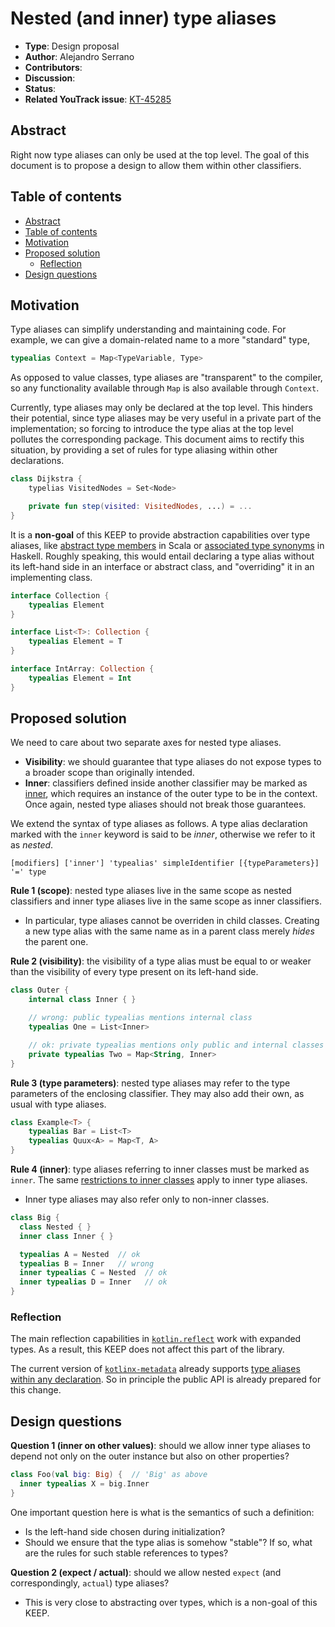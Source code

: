 # Nested (and inner) type aliases

* **Type**: Design proposal
* **Author**: Alejandro Serrano
* **Contributors**: 
* **Discussion**: 
* **Status**: 
* **Related YouTrack issue**: [KT-45285](https://youtrack.jetbrains.com/issue/KT-45285/Support-nested-and-local-type-aliases)

## Abstract

Right now type aliases can only be used at the top level. The goal of this document is to propose a design to allow them within other classifiers.

## Table of contents

* [Abstract](#abstract)
* [Table of contents](#table-of-contents)
* [Motivation](#motivation)
* [Proposed solution](#proposed-solution)
    * [Reflection](#reflection)
* [Design questions](#design-questions)

## Motivation

Type aliases can simplify understanding and maintaining code. For example, we can give a domain-related name to a more "standard" type,

```kotlin
typealias Context = Map<TypeVariable, Type>
```

As opposed to value classes, type aliases are "transparent" to the compiler, so any functionality available through `Map` is also available through `Context`.

Currently, type aliases may only be declared at the top level. This hinders their potential, since type aliases may be very useful in a private part of the implementation; so forcing to introduce the type alias at the top level pollutes the corresponding package. This document aims to rectify this situation, by providing a set of rules for type aliasing within other declarations.

```kotlin
class Dijkstra {
    typelias VisitedNodes = Set<Node>

    private fun step(visited: VisitedNodes, ...) = ...
}
```

It is a **non-goal** of this KEEP to provide abstraction capabilities over type aliases, like [abstract type members](https://docs.scala-lang.org/tour/abstract-type-members.html) in Scala or [associated type synonyms](https://wiki.haskell.org/GHC/Type_families) in Haskell. Roughly speaking, this would entail declaring a type alias without its left-hand side in an interface or abstract class, and "overriding" it in an implementing class.

```kotlin
interface Collection {
    typealias Element
}

interface List<T>: Collection {
    typealias Element = T
}

interface IntArray: Collection {
    typealias Element = Int
}
```

## Proposed solution

We need to care about two separate axes for nested type aliases.

- **Visibility**: we should guarantee that type aliases do not expose types to a broader scope than originally intended.
- **Inner**: classifiers defined inside another classifier may be marked as [inner](https://kotlinlang.org/spec/declarations.html#nested-and-inner-classifiers), which requires an instance of the outer type to be in the context. Once again, nested type aliases should not break those guarantees.

We extend the syntax of type aliases as follows. A type alias declaration marked with the `inner` keyword is said to be _inner_, otherwise we refer to it as _nested_.

```
[modifiers] ['inner'] 'typealias' simpleIdentifier [{typeParameters}] '=' type
```

**Rule 1 (scope)**: nested type aliases live in the same scope as nested classifiers and inner type aliases live in the same scope as inner classifiers.

- In particular, type aliases cannot be overriden in child classes. Creating a new type alias with the same name as in a parent class merely _hides_ the parent one.

**Rule 2 (visibility)**: the visibility of a type alias must be equal to or weaker than the visibility of every type present on its left-hand side.

```kotlin
class Outer {
    internal class Inner { }

    // wrong: public typealias mentions internal class
    typealias One = List<Inner>

    // ok: private typealias mentions only public and internal classes
    private typealias Two = Map<String, Inner>
}
```

**Rule 3 (type parameters)**: nested type aliases may refer to the type parameters of the enclosing classifier. They may also add their own, as usual with type aliases.

```kotlin
class Example<T> {
    typealias Bar = List<T>
    typealias Quux<A> = Map<T, A>
}
```

**Rule 4 (inner)**: type aliases referring to inner classes must be marked as `inner`. The same [restrictions to inner classes](https://kotlinlang.org/spec/declarations.html#nested-and-inner-classifiers) apply to inner type aliases.

- Inner type aliases may also refer only to non-inner classes.

```kotlin
class Big {
  class Nested { }
  inner class Inner { }

  typealias A = Nested  // ok
  typealias B = Inner   // wrong
  inner typealias C = Nested  // ok
  inner typealias D = Inner   // ok
}
```

### Reflection

The main reflection capabilities in [`kotlin.reflect`](https://kotlinlang.org/api/core/kotlin-stdlib/kotlin.reflect/) work with expanded types. As a result, this KEEP does not affect this part of the library.

The current version of [`kotlinx-metadata`](https://kotlinlang.org/api/kotlinx-metadata-jvm/) already supports [type aliases within any declaration](https://kotlinlang.org/api/kotlinx-metadata-jvm/kotlin-metadata-jvm/kotlin.metadata/-km-declaration-container/type-aliases.html). So in principle the public API is already prepared for this change.

## Design questions

**Question 1 (inner on other values)**: should we allow inner type aliases to depend not only on the outer instance but also on other properties?

```kotlin
class Foo(val big: Big) {  // 'Big' as above
  inner typealias X = big.Inner
}
```

One important question here is what is the semantics of such a definition:

- Is the left-hand side chosen during initialization?
- Should we ensure that the type alias is somehow "stable"? If so, what are the rules for such stable references to types?

**Question 2 (expect / actual)**: should we allow nested `expect` (and correspondingly, `actual`) type aliases?

- This is very close to abstracting over types, which is a non-goal of this KEEP.